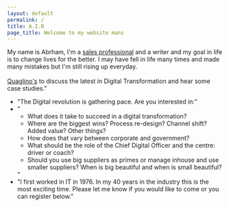```yaml
---
layout: default
permalink: /
title: A.I.B
page_title: Welcome to my website mans
---
```


My name is Abrham, I'm a <a href='http://www.quaglinos-restaurant.co.uk/'>sales professional</a> and a writer and my goal in life is to change lives for the better. I may have fell in life many times and made many mistakes but I'm still rising up everyday. 
<br/>   
<a href='http://www.quaglinos-restaurant.co.uk/'>Quaglino's</a> to discuss the latest in Digital Transformation and hear some case studies."
- "The Digital revolution is gathering pace. Are you interested in:"
- "<ul>
   <li>What does it take to succeed in a digital transformation?</li>
   <li>Where are the biggest wins? Process re-design? Channel shift? Added value? Other things?</li>
   <li>How does that vary between corporate and government?</li>
   <li>What should be the role of the Chief Digital Officer and the centre: driver or coach?</li>
   <li>Should you use big suppliers as primes or manage inhouse and use smaller suppliers? When is big beautiful and when is small beautiful?</li>
   </ul>"
- "I first worked in IT in 1976. In my 40 years in the industry this is the most exciting time. Please let me know if you would like to come or you can register below."

<!-- 
<section>
	{% for post in site.posts %}
	<div class="project-container">
		<a href="{{ site.github.url }}/projects/{{ project.url }}">
			<div class="project-unit" data-folder="{{ site.github.url }}/projects/{{ project.url }}" style="background-image: url({{ site.github.url }}/assets/img/projects/{{ project.url }}/thumbnail.jpg)">
				<div class="project-overlay">
					<strong>{{ post.title }} <i class="fa fa-arrow-right" aria-hidden="true"></i></strong>
				</div>
			</div>
		</a>
	</div>
	{% endfor %}
</section>
 -->
